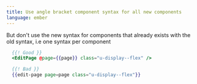 ```yaml
---
title: Use angle bracket component syntax for all new components
language: ember
---
```


But don't use the new syntax for components that already exists with the old syntax, i.e one syntax per component

```handlebars
  {{! Good }}
  <EditPage @page={{page}} class="u-display--flex" />

  {{! Bad }}
  {{edit-page page=page class="u-display--flex"}}
```
